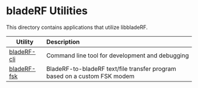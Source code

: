 # bladeRF Utilities #
This directory contains applications that utilize libbladeRF.

| Utility                   | Description                                                                |
| ------------------------- |:-------------------------------------------------------------------------- |
| [bladeRF-cli]             | Command line tool for development and debugging                            |
| [bladeRF-fsk]             | BladeRF-to-bladeRF text/file transfer program based on a custom FSK modem  |

[bladeRF-cli]: ./bladeRF-cli (bladeRF-cli)
[bladeRF-fsk]: ./bladeRF-fsk (bladeRF-fsk)
